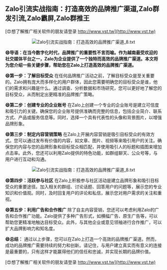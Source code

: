 ## **Zalo引流实战指南：打造高效的品牌推广渠道,Zalo群发引流,Zalo霸屏,Zalo群推王**

[😍想了解推广相关软件的朋友请登录 http://www.vst.tw](http://www.vst.tw)

 <center><img src="https://vst.tw/MP4/tuiguang/png/3.png" alt="Zalo引流实战指南：打造高效的品牌推广渠道_8.txt"></center>

**😄导语：在当今数字化时代，品牌推广的重要性不言而喻。作为越南最受欢迎的社交媒体平台之一，Zalo为企业提供了一个独特而高效的品牌推广渠道。本文将为您介绍一些关键步骤，帮助您在Zalo上打造高效的品牌推广渠道。**

**😄第一步：了解目标受众**
在任何品牌推广活动之前，了解目标受众是至关重要的。Zalo拥有庞大而多样化的用户群体，因此您需要明确您的目标受众是谁，他们的需求和兴趣是什么。通过调查、分析数据和市场研究，您可以更好地了解您的目标受众，从而制定出更精准的品牌推广策略。

**😄第二步：创建专业的企业账号**
在Zalo上创建一个专业的企业账号是建立可信度和吸引力的关键。确保您的企业账号提供准确而完整的信息，包括企业简介、联系方式、产品或服务信息等。同时，选择一个具有代表性的头像和背景图片，以增强品牌形象。

**😄第三步：制定内容营销策略**
在Zalo上开展内容营销是吸引目标受众的有效方式。您可以通过发布有价值的内容，如文章、图片、视频等来吸引用户的关注。确保您的内容与您的品牌形象和目标受众相匹配，并使用吸引人的标题和插图来增加点击率。此外，您还可以利用Zalo提供的特色功能，如群组聊天、公众号等，与用户进行互动和沟通。

 <center><img src="https://vst.tw/MP4/tuiguang/png/4.png" alt="Zalo引流实战指南：打造高效的品牌推广渠道_8.txt"></center>

**😄第四步：活跃参与社区**
在Zalo上积极参与社区活动是建立品牌形象和吸引目标受众的重要途径。加入相关的群组、讨论话题、回答用户的问题等，展示您的专业知识和价值观。同时，及时回复用户的评论和私信，展示您对用户需求的关注和重视。

**😄第五步：利用广告和合作推广**
除了自主内容营销，您还可以考虑利用Zalo的广告和合作推广功能。Zalo提供了多种广告形式，如横幅广告、原生广告等，可以帮助您更精准地触达目标受众。此外，与其他企业或意见领袖进行合作推广，可以扩大品牌影响力和知名度。

**😄总结：**
通过以上步骤，您可以在Zalo上打造一个高效的品牌推广渠道。然而，成功的品牌推广需要持续的努力和创新。请记住，与用户建立真实而有意义的连接是最重要的，只有这样才能赢得他们的信任和忠诚，并实现长期的品牌价值。

[😍想了解推广相关软件的朋友请登录 http://www.vst.tw](http://www.vst.tw)



